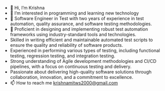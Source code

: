 - 👋 Hi, I’m Krishna
- 👀 I’m interested in programming and learning new technology
- 💞️ Software Engineer in Test with two years of experience in test automation, quality assurance, and software testing methodologies.
- 🌱 Proficient in designing and implementing robust test automation frameworks using industry-standard tools and technologies.
- Skilled in writing efficient and maintainable automated test scripts to ensure the quality and reliability of software products.
- Experienced in performing various types of testing, including functional testing, regression testing, and integration testing.
- Strong understanding of Agile development methodologies and CI/CD pipelines, with a focus on continuous testing and delivery.
- Passionate about delivering high-quality software solutions through collaboration, innovation, and a commitment to excellence.
- 📫 How to reach me krishnamitws2000@gmail.com

<!---
krissh6563-droid/krissh6563-droid is a ✨ special ✨ repository because its `README.md` (this file) appears on your GitHub profile.
You can click the Preview link to take a look at your changes.
--->
